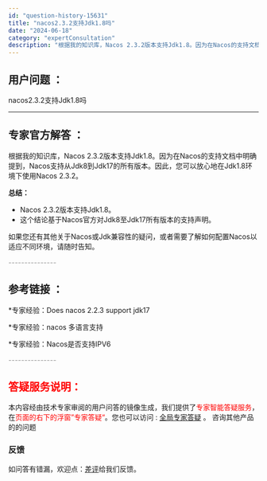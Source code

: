 ```yaml
---
id: "question-history-15631"
title: "nacos2.3.2支持Jdk1.8吗"
date: "2024-06-18"
category: "expertConsultation"
description: "根据我的知识库，Nacos 2.3.2版本支持Jdk1.8。因为在Nacos的支持文档中明确提到，Nacos支持从Jdk8到Jdk17的所有版本。因此，您可以放心地在Jdk1.8环境下使用Nacos 2.3.2。**总结：**- Nacos 2.3.2版本支持Jdk1.8。- 这个结论基于Nacos"
---
```


## 用户问题 ： 
 nacos2.3.2支持Jdk1.8吗  

---------------
## 专家官方解答 ：

根据我的知识库，Nacos 2.3.2版本支持Jdk1.8。因为在Nacos的支持文档中明确提到，Nacos支持从Jdk8到Jdk17的所有版本。因此，您可以放心地在Jdk1.8环境下使用Nacos 2.3.2。

**总结：**
- Nacos 2.3.2版本支持Jdk1.8。
- 这个结论基于Nacos官方对Jdk8至Jdk17所有版本的支持声明。

如果您还有其他关于Nacos或Jdk兼容性的疑问，或者需要了解如何配置Nacos以适应不同环境，请随时告知。


<font color="#949494">---------------</font> 


## 参考链接 ：

*专家经验：Does nacos 2.2.3 support jdk17 
 
 *专家经验：nacos 多语言支持 
 
 *专家经验：Nacos是否支持IPV6 


 <font color="#949494">---------------</font> 
 


## <font color="#FF0000">答疑服务说明：</font> 

本内容经由技术专家审阅的用户问答的镜像生成，我们提供了<font color="#FF0000">专家智能答疑服务</font>，在<font color="#FF0000">页面的右下的浮窗”专家答疑“</font>。您也可以访问 : [全局专家答疑](https://answer.opensource.alibaba.com/docs/intro) 。 咨询其他产品的的问题

### 反馈
如问答有错漏，欢迎点：[差评](https://ai.nacos.io/user/feedbackByEnhancerGradePOJOID?enhancerGradePOJOId=15683)给我们反馈。
